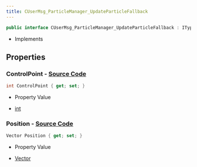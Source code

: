 ```yaml
---
title: CUserMsg_ParticleManager_UpdateParticleFallback
---
```


```csharp
public interface CUserMsg_ParticleManager_UpdateParticleFallback : ITypedProtobuf<CUserMsg_ParticleManager_UpdateParticleFallback>, INativeHandle
```

- Implements

## Properties

### **ControlPoint** - [Source Code](https://github.com/swiftly-solution/swiftlys2/blob/main/managed/src/SwiftlyS2.Generated/Protobufs/Interfaces/CUserMsg_ParticleManager_UpdateParticleFallback.cs#L13)

```csharp
int ControlPoint { get; set; }
```

- Property Value

- [int](https://learn.microsoft.com/dotnet/api/system.int32)

### **Position** - [Source Code](https://github.com/swiftly-solution/swiftlys2/blob/main/managed/src/SwiftlyS2.Generated/Protobufs/Interfaces/CUserMsg_ParticleManager_UpdateParticleFallback.cs#L16)

```csharp
Vector Position { get; set; }
```

- Property Value

- [Vector](/docs/api/shared/natives/vector)

